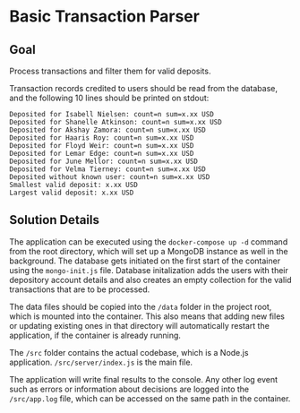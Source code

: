# Basic Transaction Parser

## Goal

Process transactions and filter them for valid deposits.

Transaction records credited to users should be read from the database, and the following 10 lines should be printed on stdout:

    Deposited for Isabell Nielsen: count=n sum=x.xx USD
    Deposited for Shanelle Atkinson: count=n sum=x.xx USD
    Deposited for Akshay Zamora: count=n sum=x.xx USD
    Deposited for Haaris Roy: count=n sum=x.xx USD
    Deposited for Floyd Weir: count=n sum=x.xx USD
    Deposited for Lemar Edge: count=n sum=x.xx USD
    Deposited for June Mellor: count=n sum=x.xx USD
    Deposited for Velma Tierney: count=n sum=x.xx USD
    Deposited without known user: count=n sum=x.xx USD
    Smallest valid deposit: x.xx USD
    Largest valid deposit: x.xx USD

## Solution Details

The application can be executed using the `docker-compose up -d` command from the root directory, which will set up a MongoDB instance as well in the background. The database gets initiated on the first start of the container using the `mongo-init.js` file. Database initalization adds the users with their depository account details and also creates an empty collection for the valid transactions that are to be processed.

The data files should be copied into the `/data` folder in the project root, which is mounted into the container. This also means that adding new files or updating existing ones in that directory will automatically restart the application, if the container is already running.

The `/src` folder contains the actual codebase, which is a Node.js application. `/src/server/index.js` is the main file.

The application will write final results to the console. Any other log event such as errors or information about decisions are logged into the `/src/app.log` file, which can be accessed on the same path in the container.
